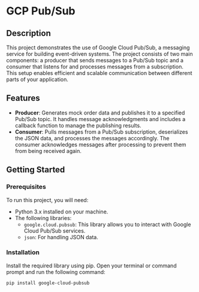 # GCP Pub/Sub

## Description
This project demonstrates the use of Google Cloud Pub/Sub, a messaging service for building event-driven systems. The project consists of two main components: a producer that sends messages to a Pub/Sub topic and a consumer that listens for and processes messages from a subscription. This setup enables efficient and scalable communication between different parts of your application.

## Features
- **Producer**: Generates mock order data and publishes it to a specified Pub/Sub topic. It handles message acknowledgments and includes a callback function to manage the publishing results.
- **Consumer**: Pulls messages from a Pub/Sub subscription, deserializes the JSON data, and processes the messages accordingly. The consumer acknowledges messages after processing to prevent them from being received again.

## Getting Started

### Prerequisites
To run this project, you will need:
- Python 3.x installed on your machine.
- The following libraries:
  - `google.cloud.pubsub`: This library allows you to interact with Google Cloud Pub/Sub services.
  - `json`: For handling JSON data.

### Installation
Install the required library using pip. Open your terminal or command prompt and run the following command:

```bash
pip install google-cloud-pubsub